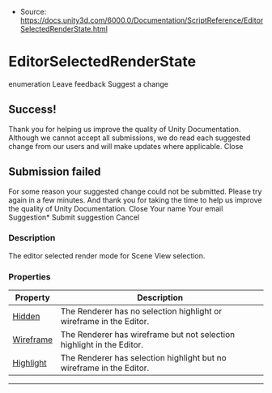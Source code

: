 * Source: https://docs.unity3d.com/6000.0/Documentation/ScriptReference/EditorSelectedRenderState.html

# EditorSelectedRenderState
enumeration
Leave feedback
Suggest a change
## Success!
Thank you for helping us improve the quality of Unity Documentation. Although we cannot accept all submissions, we do read each suggested change from our users and will make updates where applicable.
Close
## Submission failed
For some reason your suggested change could not be submitted. Please <a>try again</a> in a few minutes. And thank you for taking the time to help us improve the quality of Unity Documentation.
Close
Your name Your email Suggestion* Submit suggestion
Cancel
### Description
The editor selected render mode for Scene View selection.
### Properties
Property | Description  
---|---  
[Hidden](https://docs.unity3d.com/6000.0/Documentation/ScriptReference/EditorSelectedRenderState.Hidden.html) | The Renderer has no selection highlight or wireframe in the Editor.  
[Wireframe](https://docs.unity3d.com/6000.0/Documentation/ScriptReference/EditorSelectedRenderState.Wireframe.html) | The Renderer has wireframe but not selection highlight in the Editor.  
[Highlight](https://docs.unity3d.com/6000.0/Documentation/ScriptReference/EditorSelectedRenderState.Highlight.html) | The Renderer has selection highlight but no wireframe in the Editor.  
* * *
